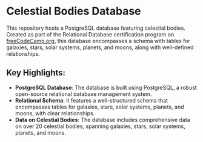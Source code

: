 # Celestial Bodies Database

This repository hosts a PostgreSQL database featuring celestial bodies. Created as part of the Relational Database certification program on [freeCodeCamp.org](https://www.freecodecamp.org), this database encompasses a schema with tables for galaxies, stars, solar systems, planets, and moons, along with well-defined relationships.

## Key Highlights:

- **PostgreSQL Database**: The database is built using PostgreSQL, a robust open-source relational database management system.
- **Relational Schema**: It features a well-structured schema that encompasses tables for galaxies, stars, solar systems, planets, and moons, with clear relationships.
- **Data on Celestial Bodies**: The database includes comprehensive data on over 20 celestial bodies, spanning galaxies, stars, solar systems, planets, and moons.
